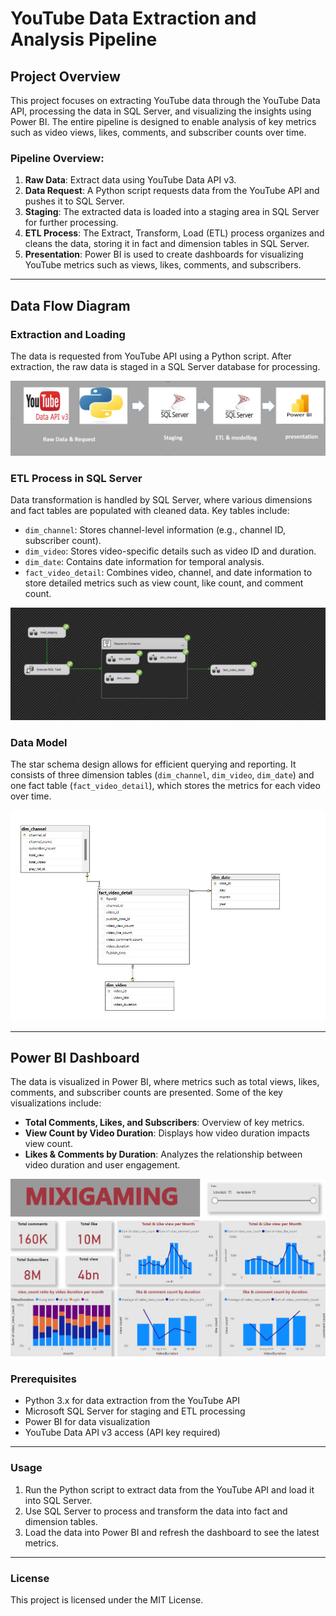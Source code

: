 # YouTube Data Extraction and Analysis Pipeline

## Project Overview

This project focuses on extracting YouTube data through the YouTube Data API, processing the data in SQL Server, and visualizing the insights using Power BI. The entire pipeline is designed to enable analysis of key metrics such as video views, likes, comments, and subscriber counts over time.

### Pipeline Overview:

1. **Raw Data**: Extract data using YouTube Data API v3.
2. **Data Request**: A Python script requests data from the YouTube API and pushes it to SQL Server.
3. **Staging**: The extracted data is loaded into a staging area in SQL Server for further processing.
4. **ETL Process**: The Extract, Transform, Load (ETL) process organizes and cleans the data, storing it in fact and dimension tables in SQL Server.
5. **Presentation**: Power BI is used to create dashboards for visualizing YouTube metrics such as views, likes, comments, and subscribers.

---

## Data Flow Diagram

### Extraction and Loading

The data is requested from YouTube API using a Python script. After extraction, the raw data is staged in a SQL Server database for processing.

![Data Pipeline](youtube_project/Readme/tong_quan.jpg)

### ETL Process in SQL Server

Data transformation is handled by SQL Server, where various dimensions and fact tables are populated with cleaned data. Key tables include:

- `dim_channel`: Stores channel-level information (e.g., channel ID, subscriber count).
- `dim_video`: Stores video-specific details such as video ID and duration.
- `dim_date`: Contains date information for temporal analysis.
- `fact_video_detail`: Combines video, channel, and date information to store detailed metrics such as view count, like count, and comment count.

![ETL Process](youtube_project/Readme/ETL.jpg)

### Data Model

The star schema design allows for efficient querying and reporting. It consists of three dimension tables (`dim_channel`, `dim_video`, `dim_date`) and one fact table (`fact_video_detail`), which stores the metrics for each video over time.

![Data Model](youtube_project/Readme/model.jpg)

---

## Power BI Dashboard

The data is visualized in Power BI, where metrics such as total views, likes, comments, and subscriber counts are presented. Some of the key visualizations include:

- **Total Comments, Likes, and Subscribers**: Overview of key metrics.
- **View Count by Video Duration**: Displays how video duration impacts view count.
- **Likes & Comments by Duration**: Analyzes the relationship between video duration and user engagement.

![Power BI Dashboard](youtube_project/Readme/dash_board.jpg)

### Prerequisites

- Python 3.x for data extraction from the YouTube API
- Microsoft SQL Server for staging and ETL processing
- Power BI for data visualization
- YouTube Data API v3 access (API key required)

---

### Usage

1. Run the Python script to extract data from the YouTube API and load it into SQL Server.
2. Use SQL Server to process and transform the data into fact and dimension tables.
3. Load the data into Power BI and refresh the dashboard to see the latest metrics.

---

### License

This project is licensed under the MIT License.
